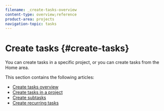 ```yaml
---
filename: _create-tasks-overview
content-type: overview;reference
product-area: projects
navigation-topic: tasks
---
```




# Create tasks {#create-tasks}

You can create tasks in a specific project, or you can create tasks from the Home area.


This section contains the following articles:



* [Create tasks overview](create-tasks-overview.md) 
* [Create tasks in a project](create-tasks-in-project.md) 
* [Create subtasks](create-subtasks.md) 
* [Create recurring tasks](create-recurring-tasks.md) 


